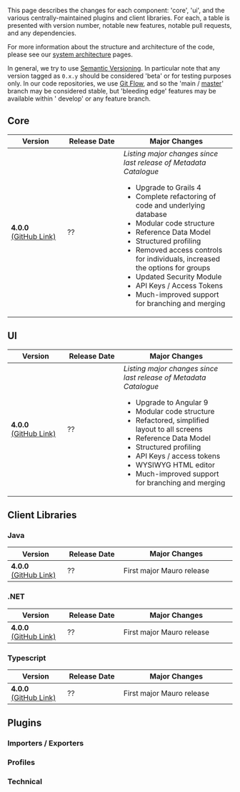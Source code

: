 This page describes the changes for each component: 'core', 'ui', and the various centrally-maintained plugins and client libraries. For each, a table
is presented with version number, notable new features, notable pull requests, and any dependencies.

For more information about the structure and architecture of the code, please see our [system architecture](/resources/architecture) pages.

In general, we try to use [Semantic Versioning](https://semver.org). In particular note that any version tagged as `0.x.y` should be considered
'beta' or for testing purposes only. In our code repositories, we use [Git Flow](https://nvie.com/posts/a-successful-git-branching-model/), and so
the 'main / [master](https://github.com/github/renaming)' branch may be considered stable, but 'bleeding edge' features may be available within '
develop' or any feature branch.

## Core

<table width="100%">
    <thead>
        <tr>
            <th width="25%"><b>Version</b></th>
            <th width="25%"><b>Release Date</b></th>
            <th width="50%"><b>Major Changes</b><img height="1px" width="500px"/></th>
        </tr>
    </thead>
    <tbody>
        <tr>
            <td><b>4.0.0</b><br/><a href="">(GitHub Link)</a></td>
            <td>??</td>
            <td>
                <em>Listing major changes since last release of Metadata Catalogue</em>
                <ul>
                    <li>Upgrade to Grails 4</li>
                    <li>Complete refactoring of code and underlying database</li>
                    <li>Modular code structure</li>
                    <li>Reference Data Model</li> 
                    <li>Structured profiling</li>
                    <li>Removed access controls for individuals, increased the options for groups</li>
                    <li>Updated Security Module</li>
                    <li>API Keys / Access Tokens</li>
                    <li>Much-improved support for branching and merging</li>
                </ul>
            </td>
        </tr>
    </tbody>
</table>

## UI

<table width="100%">
    <thead>
        <tr>
            <th width="25%"><b>Version</b></th>
            <th width="25%"><b>Release Date</b></th>
            <th width="50%"><b>Major Changes</b><img height="1px" width="500px"/></th>
        </tr>
    </thead>
    <tbody>
        <tr>
            <td><b>4.0.0</b><br/><a href="">(GitHub Link)</a></td>
            <td>??</td>
            <td>
                <em>Listing major changes since last release of Metadata Catalogue</em>
                <ul>
                    <li>Upgrade to Angular 9</li>
                    <li>Modular code structure</li>
                    <li>Refactored, simplified layout to all screens</li>
                    <li>Reference Data Model</li> 
                    <li>Structured profiling</li>
                    <li>API Keys / access tokens</li>
                    <li>WYSIWYG HTML editor</li>
                    <li>Much-improved support for branching and merging</li>
                </ul>
            </td>
        </tr>
    </tbody>
</table>

## Client Libraries

### Java
<table width="100%">
    <thead>
        <tr>
            <th width="25%"><b>Version</b></th>
            <th width="25%"><b>Release Date</b></th>
            <th width="50%"><b>Major Changes</b><img height="1px" width="500px"/></th>
        </tr>
    </thead>
    <tbody>
        <tr>
            <td><b>4.0.0</b><br/><a href="">(GitHub Link)</a></td>
            <td>??</td>
            <td>First major Mauro release</td>
        </tr>
    </tbody>
</table>

### .NET
<table width="100%">
    <thead>
        <tr>
            <th width="25%"><b>Version</b></th>
            <th width="25%"><b>Release Date</b></th>
            <th width="50%"><b>Major Changes</b><img height="1px" width="500px"/></th>
        </tr>
    </thead>
    <tbody>
        <tr>
            <td><b>4.0.0</b><br/><a href="">(GitHub Link)</a></td>
            <td>??</td>
            <td>First major Mauro release</td>
        </tr>
    </tbody>
</table>

### Typescript
<table width="100%">
    <thead>
        <tr>
            <th width="25%"><b>Version</b></th>
            <th width="25%"><b>Release Date</b></th>
            <th width="50%"><b>Major Changes</b><img height="1px" width="500px"/></th>
        </tr>
    </thead>
    <tbody>
        <tr>
            <td><b>4.0.0</b><br/><a href="">(GitHub Link)</a></td>
            <td>??</td>
            <td>First major Mauro release</td>
        </tr>
    </tbody>
</table>



## Plugins

### Importers / Exporters

### Profiles

### Technical


